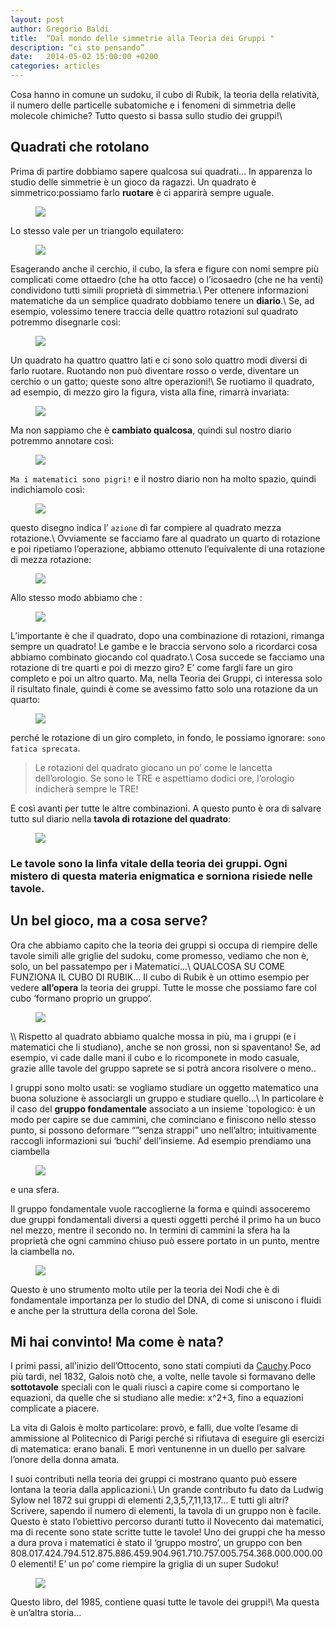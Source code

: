 ```yaml
---
layout: post
author: Gregorio Baldi
title:  “Dal mondo delle simmetrie alla Teoria dei Gruppi "
description: “ci sto pensando”
date:   2014-05-02 15:00:00 +0200
categories: articles
---
```



Cosa hanno in comune un sudoku, il cubo di Rubik, la teoria della relatività, il numero delle particelle subatomiche e i fenomeni di simmetria delle molecole chimiche? Tutto questo si bassa sullo studio dei gruppi!\\

Quadrati che rotolano
---

Prima di partire dobbiamo sapere qualcosa sui quadrati…
In apparenza lo studio delle simmetrie è un gioco da ragazzi. Un quadrato è simmetrico:possiamo farlo **ruotare** è ci apparirà sempre uguale.

<figure>
<img src="{{ site.url }}/images/grup/1.png"/>
</figure>

Lo stesso vale per un triangolo equilatero:

<figure>
<img src="{{ site.url }}/images/grup/2.png"/>
</figure>

Esagerando anche il cerchio, il cubo, la sfera e figure con nomi sempre più complicati come ottaedro (che ha otto facce) o l’icosaedro (che ne ha venti) condividono tutti simili proprietà di simmetria.\\
Per ottenere informazioni matematiche da un semplice quadrato dobbiamo tenere un **diario**.\\
Se, ad esempio, volessimo tenere traccia delle quattro rotazioni sul quadrato potremmo disegnarle così:

<figure>
<img src="{{ site.url }}/images/grup/3.png"/>
</figure>

Un quadrato ha quattro quattro lati e ci sono solo quattro modi diversi di farlo ruotare. Ruotando non può diventare rosso o verde, diventare un cerchio o un gatto; queste sono altre operazioni!\\
Se ruotiamo il quadrato, ad esempio, di mezzo giro la figura, vista alla fine, rimarrà invariata:

<figure>
<img src="{{ site.url }}/images/grup/4.png"/>
</figure>

Ma non sappiamo che è **cambiato qualcosa**, quindi sul nostro diario potremmo annotare così:

<figure>
<img src="{{ site.url }}/images/grup/6.png"/>
</figure> 

`Ma i matematici sono pigri!` e il nostro diario non ha molto spazio, quindi indichiamolo così:

<figure>
<img src="{{ site.url }}/images/grup/5.png"/>
</figure>

questo disegno indica l’ `azione` di far compiere al quadrato mezza rotazione.\\
Ovviamente se facciamo fare al quadrato un quarto di rotazione e poi ripetiamo l’operazione, abbiamo ottenuto l’equivalente di una rotazione di mezza rotazione: 

<figure>
<img src="{{ site.url }}/images/grup/7.png"/>
</figure> 

Allo stesso modo abbiamo che :

<figure>
<img src="{{ site.url }}/images/grup/8.png"/>
</figure>

L’importante è che il quadrato, dopo una combinazione di rotazioni, rimanga sempre un quadrato! Le gambe e le braccia servono solo a ricordarci cosa abbiamo combinato giocando col quadrato.\\
Cosa succede se facciamo una rotazione di tre quarti e poi di mezzo giro? E’ come fargli fare un giro completo e poi un altro quarto. Ma, nella Teoria dei Gruppi, ci interessa solo il risultato finale, quindi è come se avessimo fatto solo una rotazione da un quarto:

<figure>
<img src="{{ site.url }}/images/grup/9.png"/>
</figure>

perché le rotazione di un giro completo, in fondo, le possiamo ignorare: `sono fatica sprecata`.

>Le rotazioni del quadrato giocano un po’ come le lancetta dell’orologio. Se sono le TRE e aspettiamo dodici ore, l’orologio indicherà sempre le TRE!

E così avanti per tutte le altre combinazioni. A questo punto è ora di salvare tutto sul diario nella **tavola di rotazione del quadrato**:

<figure>
<img src="{{ site.url }}/images/grup/10.png"/>
</figure>

### Le tavole sono la linfa vitale della teoria dei gruppi. Ogni mistero di questa materia enigmatica e sorniona risiede nelle tavole.


Un bel gioco, ma a cosa serve?
---

Ora che abbiamo capito che la teoria dei gruppi si occupa di riempire delle tavole simili alle griglie del sudoku, come promesso, vediamo che non è, solo, un bel passatempo per i Matematici…\\
QUALCOSA SU COME FUNZIONA IL CUBO DI RUBIK…
Il cubo di Rubik è un ottimo esempio per vedere **all’opera** la teoria dei gruppi. Tutte le mosse che possiamo fare col cubo ‘formano proprio un gruppo’.
<figure>
<img src="http://upload.wikimedia.org/wikipedia/commons/a/a6/Rubik%27s_cube.svg"/>
</figure>\\
Rispetto al quadrato abbiamo qualche mossa in più, ma i gruppi (e i matematici che li studiano), anche se non grossi, non si spaventano!
Se, ad esempio, vi cade dalle mani il cubo e lo ricomponete in modo casuale, grazie allle tavole del gruppo saprete se si potrà ancora risolvere o meno..


I gruppi sono molto usati: se vogliamo studiare un oggetto matematico una buona soluzione è associargli un gruppo e studiare quello…\\
In particolare è il caso del **gruppo fondamentale** associato a un insieme `topologico: è un modo per capire se due cammini, che cominciano e finiscono nello stesso punto, si possono deformare “”senza strappi” uno nell’altro; intuitivamente raccogli informazioni sui ‘buchi’ dell’insieme. Ad esempio prendiamo una ciambella 

<figure>
<img src="http://upload.wikimedia.org/wikipedia/commons/a/a4/Fundamental_group_torus2.png"/>
</figure>
e una sfera.

Il gruppo fondamentale vuole raccoglierne la forma e quindi assoceremo due gruppi fondamentali diversi a questi oggetti perché il primo ha un buco nel mezzo, mentre il secondo no. In termini di cammini la sfera ha la proprietà che ogni cammino chiuso può essere portato in un punto, mentre la ciambella no.

<figure>
<img src="{{ site.url }}/images/fotoPNG-3.jpeg"/>
</figure>

Questo è uno strumento molto utile per la teoria dei Nodi che è di fondamentale importanza per lo studio del DNA, di come si uniscono i fluidi e anche per la struttura della corona del Sole.


Mi hai convinto! Ma come è nata?
---

I primi passi, all’inizio dell’Ottocento, sono stati compiuti da [Cauchy][link].Poco più tardi, nel 1832, Galois notò che, a volte, nelle tavole si formavano delle **sottotavole** speciali con le quali riuscì a capire come si comportano le equazioni, da quelle che si studiano alle medie: x^2+3, fino a equazioni complicate a piacere.

La vita di Galois è molto particolare: provò, e fallì, due volte l’esame di ammissione al Politecnico di Parigi perché si rifiutava di eseguire gli esercizi di matematica: erano banali. E morì ventunenne in un duello per salvare l’onore della donna amata.

I suoi contributi nella teoria dei gruppi ci mostrano quanto può essere lontana la teoria dalla applicazioni.\\
Un grande contributo fu dato da Ludwig Sylow nel 1872 sui gruppi di elementi 2,3,5,7,11,13,17… E tutti gli altri? Scrivere, sapendo il numero di elementi, la tavola di un gruppo non è facile. Questo è stato l’obiettivo percorso duranti tutto il Novecento dai matematici, ma di recente sono state scritte tutte le tavole! Uno dei gruppi che ha messo a dura prova i matematici è stato il ‘gruppo mostro’, un gruppo con ben 808.017.424.794.512.875.886.459.904.961.710.757.005.754.368.000.000.000 elementi! E’ un po’ come riempire la griglia di un super Sudoku! 

<figure>
<img src="{{ site.url }}/images/atlasoffinitegroups.jpg"/>
</figure>

Questo libro, del 1985, contiene quasi tutte le tavole dei gruppi!\\
Ma questa è un’altra storia…




[link]: http://it.wikipedia.org/wiki/Augustin-Louis_Cauchy
